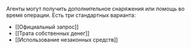 Агенты могут получить дополнительное снаряжения или помощь во время операции. Есть три стандартных варианта:

- [[Официальный запрос]] 
- [[Трата собственных денег]]
- [[Использование незаконных средств]]